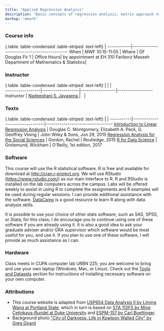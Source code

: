 ```yaml
---
title: "Applied Regression Analysis"
description: "Basic concepts of regression analysis, matrix approach to linear regression selecting the “best” regression equation, and multiple regression. Computational algorithms and computer software regression packages. Applications in science, engineering,and business. Prerequisites: Mth 261 and either Stat 451/Stat 551 or Stat 461/Stat561."
markup: "mmark"
---
```


### Course info

{.table .table-condensed .table-striped .text-left}
 <span></span>     | <span></span>
------------|---------------------------------------------
When        |  MWF	10:15-11:05                |
Where       |   DF    Douglas Fir 1                                  |
Office Hours|  by appointment at EH 310 Fariborz Maseeh Department of Mathematics & Statistics|


### Instructor
{.table .table-condensed .table-striped .text-left}
<span></span>     | <span></span>     | <span></span>    | <span></span>         
------------------|-------------------|------------------|------------------
Instructor        | [	Nadeeshani S. Jayasena ](https://www.pdx.edu/math/nadeeshani-jayasena) | <a href="mailto:nadeej2@pdx.edu" title="email"><i class="fa fa-envelope"></i></a> &nbsp;  |


### Texts

{.table .table-condensed .table-striped .text-left}
 <span></span>     | <span></span> | <span></span> 
-----------|---------------------------------|----------------------------------
[Introduction to Linear Regression Analysis](https://www.amazon.com/Introduction-Linear-Regression-Analysis-Fifth/dp/1118780574) | Douglas C. Montgomery, Elizabeth A. Peck, G. Geoffrey Vining | John Wiley & Sons, Jun 29, 2015
[Regression Analysis for the Social Sciences](https://www.amazon.com/Regression-Analysis-Social-Sciences-2/dp/113881251X) | Gordon, Rachel | Routledge, 2015
[R for Data Science](http://r4ds.had.co.nz/) | Grolemund, Wickham | O'Reilly, 1st edition, 2017

### Software

This course will use the R statistical software. R is free and available for download at http://cran.r-project.org. We will use RStudio (https://www.rstudio.com/) as our main interface to R. R and RStudio is installed on the lab computers across the campus. Labs will be offered weekly to assist in using R to complete the assignments and R examples will be used during regular sessions. I can provide additional assistance with the software. [DataCamp](https://www.datacamp.com/groups/usp654-data-analysis-2/) is a good resource to learn R along with data analysis skills. 

It is possible to use your choice of other stats software, such as SAS, SPSS, or Stata, for this class; I do encourage you to continue using one of these software if you are already using it. It is also a good idea to ask your graduate adviser and/or GRA supervisor which software would be most useful for you, and use it. If you plan to use one of these software, I will provide as much assistance as I can.

### Hardware

Class meets in CUPA computer lab URBN 225; you are welcome to bring and use your own laptop (Windows, Mac, or Linux). Check out the [Tools and Datasets](/tools) section for instructions of installing necessary software on your own computer.

### Attributions

- This course website is adapted from [USP654 Data Analysis II by Liming Wang at Portland State](https://usp654.github.io), which in turn is based on [STA 112FS by Mine Çetinkaya-Rundel at Duke University](http://www2.stat.duke.edu/courses/Fall17/sta112.01/) and [ESPM-157 by Carl Boettinger](https://espm-157.carlboettiger.info/).
- Background photo ["City of Darkness: Life in Kowloon Walled City" by Greg Girard](http://greggirard.bigcartel.com/)
